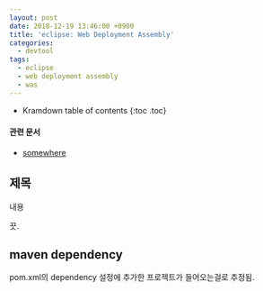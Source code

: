```yaml
---
layout: post
date: 2018-12-19 13:46:00 +0900
title: 'eclipse: Web Deployment Assembly'
categories:
  - devtool
tags:
  - eclipse
  - web deployment assembly
  - was
---
```


* Kramdown table of contents
{:toc .toc}

#### 관련 문서

- [somewhere](/somewhere)

## 제목

내용

끗.

## maven dependency

pom.xml의 dependency 설정에 추가한 프로젝트가 들어오는걸로 추정됨.
